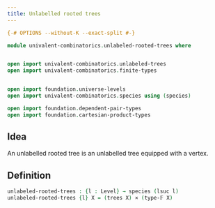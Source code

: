 ```yaml
---
title: Unlabelled rooted trees
---
```


```agda
{-# OPTIONS --without-K --exact-split #-}

module univalent-combinatorics.unlabeled-rooted-trees where


open import univalent-combinatorics.unlabeled-trees
open import univalent-combinatorics.finite-types


open import foundation.universe-levels
open import univalent-combinatorics.species using (species)

open import foundation.dependent-pair-types
open import foundation.cartesian-product-types

```

## Idea

An unlabelled rooted tree is an unlabelled tree equipped with a vertex.

## Definition


```agda
unlabeled-rooted-trees : {l : Level} → species (lsuc l)
unlabeled-rooted-trees {l} X = (trees X) × (type-𝔽 X)

```
